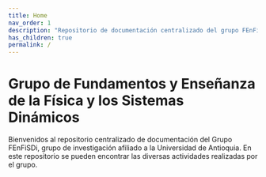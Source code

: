```yaml
---
title: Home
nav_order: 1
description: "Repositorio de documentación centralizado del grupo FEnFiSDi"
has_children: true
permalink: /
---
```


# Grupo de Fundamentos y Enseñanza de la Física y los Sistemas Dinámicos

Bienvenidos al repositorio centralizado de documentación del Grupo FEnFiSDi, grupo de
investigación afiliado a la Universidad de Antioquia. En este repositorio se pueden
encontrar las diversas actividades realizadas por el grupo.

